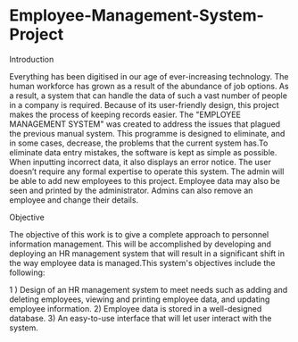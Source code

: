 # Employee-Management-System-Project

Introduction

Everything has been digitised in our age of ever-increasing technology. The human workforce has grown as a result of the abundance of job options. As a result, a system that can handle the data of such a vast number of people in a company is required. Because of its user-friendly design, this project makes the process of keeping records easier. The "EMPLOYEE MANAGEMENT SYSTEM" was created to address the issues that plagued the previous manual system. This programme is designed to eliminate, and in some cases, decrease, the problems that the current system has.To eliminate data entry mistakes, the software is kept as simple as possible. When inputting incorrect data, it also displays an error notice. The user doesn’t require any formal expertise to operate this system. The admin will be able to add new employees to this project. Employee data may also be seen and printed by the administrator. Admins can also remove an employee and change their details.


Objective

The objective of this work is to give a complete approach to personnel information management. This will be accomplished by developing and deploying an HR management system that will result in a significant shift in the way employee data is managed.This system's objectives include the following:

1 ) Design of an HR management system to meet needs such as adding and deleting employees, viewing     and printing employee data, and updating employee   information.
2) Employee data is stored in a well-designed database.
3) An easy-to-use interface that will let user interact with the system.
